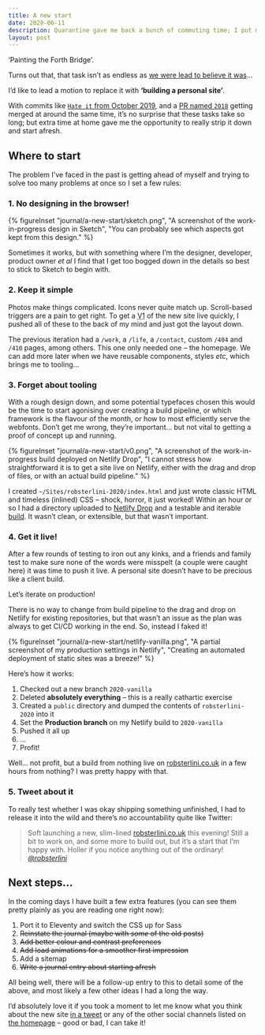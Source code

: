 ```yaml
---
title: A new start
date: 2020-06-11
description: Quarantine gave me back a bunch of commuting time; I put mine towards yoga and Eleventy
layout: post
---
```


‘Painting the Forth Bridge’.

Turns out that, that task isn’t as endless as [we were lead to believe it&nbsp;was](https://www.bbc.co.uk/news/uk-scotland-edinburgh-east-fife-14789036)…

I’d like to lead a motion to replace it with __‘building a personal site’__.

With commits like [`Hate it` from October 2019](https://github.com/robsterlini/robsterlini-frontend/commit/2d0db80d96a1f5e5978c6a09a6e3e7e6b8a97878), and a [PR named `2018`](https://github.com/robsterlini/robsterlini-frontend/pull/1) getting merged at around the same time, it’s no surprise that these tasks take so long; but extra time at home gave me the opportunity to really strip it down and start afresh.

## Where to start

The problem I've faced in the past is getting ahead of myself and trying to solve too many problems at once so I set a few rules:

### 1. No designing in the browser!

{% figureInset
  "journal/a-new-start/sketch.png",
  "A screenshot of the work-in-progress design in Sketch",
  "You can probably see which aspects got kept from this&nbsp;design."
%}

Sometimes it works, but with something where I’m the designer, developer, product owner _et al_ I find that I get too bogged down in the details so best to stick to Sketch to begin with.

### 2. Keep it simple

Photos make things complicated. Icons never quite match up. Scroll-based triggers are a pain to get right. To get a <abbr class="sc" title="version 1">V1</abbr> of the new site live quickly, I pushed all of these to the back of my mind and just got the layout down.

The previous iteration had a `/work`, a `/life`, a `/contact`, custom `/404` and `/410` pages, among others. This one only needed one – the homepage. We can add more later when we have reusable components, styles _etc_, which brings me to tooling…

### 3. Forget about tooling

With a rough design down, and some potential typefaces chosen this would be the time to start agonising over creating a build pipeline, or which framework is the flavour of the month, or how to most efficiently serve the webfonts. Don’t get me wrong, they’re important… but not vital to getting a proof of concept up and running.

{% figureInset
  "journal/a-new-start/v0.png",
  "A screenshot of the work-in-progress build deployed on Netlify Drop",
  "I cannot stress how straightforward it is to get a site live on Netlify, either with the drag and drop of files, or with an actual build pipeline."
%}

I created `~/Sites/robsterlini-2020/index.html` and just wrote classic HTML and timeless (inlined) CSS – shock, horror, it just worked! Within an hour or so I had a directory uploaded to [Netlify Drop](https://app.netlify.com/drop) and a testable and iterable [build](https://5ee125740fe15994a7992f3f--agitated-leavitt-bb4762.netlify.app/). It wasn’t clean, or extensible, but that wasn’t important.

### 4. Get it live!

After a few rounds of testing to iron out any kinks, and a friends and family test to make sure none of the words were misspelt (a couple were caught here) it was time to push it live. A personal site doesn’t have to be precious like a client build.

Let’s iterate on production!

There is no way to change from build pipeline to the drag and drop on Netlify for existing repositories, but that wasn’t an issue as the plan was always to get CI/CD working in the end. So, instead I faked it!

{% figureInset
  "journal/a-new-start/netlify-vanilla.png",
  "A partial screenshot of my production settings in Netlify",
  "Creating an automated deployment of static sites was a breeze!"
%}

Here’s how it works:

1. Checked out a new branch `2020-vanilla`
1. Deleted __absolutely everything__ – this is a really cathartic exercise
1. Created a `public` directory and dumped the contents of `robsterlini-2020` into it
1. Set the __Production branch__ on my Netlify build to `2020-vanilla`
1. Pushed it all up
1. …
1. Profit!

Well… not profit, but a build from nothing live on [robsterlini.co.uk](/) in a few hours from nothing? I was pretty happy with that.

### 5. Tweet about it

To really test whether I was okay shipping something unfinished, I had to release it into the wild and there’s no accountability quite like Twitter:

> Soft launching a new, slim-lined [robsterlini.co.uk](http://robsterlini.co.uk) this evening! Still a bit to work on, and some more to build out, but it’s a start that I’m happy with. Holler if you notice anything out of the ordinary! <cite>[@robsterlini](https://twitter.com/robsterlini/status/1270833777997160448)</cite>

## Next steps…

In the coming days I have built a few extra features (you can see them pretty plainly as you are reading one right now):

1. Port it to Eleventy and switch the CSS up for Sass
1. <del>Reinstate the journal (maybe with _some_ of the old posts)</del>
1. <del>Add better colour and contrast preferences</del>
1. <del>Add load animations for a smoother first impression</del>
1. Add a sitemap
1. <del>Write a journal entry about starting afresh</del>

All being well, there will be a follow-up entry to this to detail some of the above, and most likely a few other ideas I had a long the way.

I’d absolutely love it if you took a moment to let me know what you think about the new site [in a tweet](https://twitter.com/robsterlini) or any of the other social channels listed on [the homepage](/) – good or bad, I can take it!
